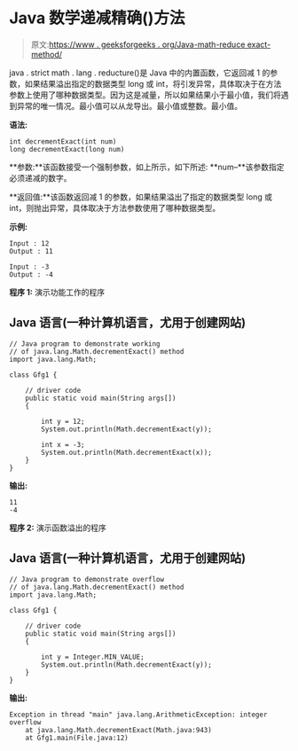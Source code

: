 # Java 数学递减精确()方法

> 原文:[https://www . geeksforgeeks . org/Java-math-reduce exact-method/](https://www.geeksforgeeks.org/java-math-decrementexact-method/)

java . strict math . lang . reducture()是 Java 中的内置函数，它返回减 1 的参数，如果结果溢出指定的数据类型 long 或 int，将引发异常，具体取决于在方法参数上使用了哪种数据类型。因为这是减量，所以如果结果小于最小值，我们将遇到异常的唯一情况。最小值可以从龙导出。最小值或整数。最小值。

**语法:**

```
int decrementExact(int num)
long decrementExact(long num)

```

**参数:**该函数接受一个强制参数，如上所示，如下所述:
**num–**该参数指定必须递减的数字。

**返回值:**该函数返回减 1 的参数，如果结果溢出了指定的数据类型 long 或 int，则抛出异常，具体取决于方法参数使用了哪种数据类型。

**示例:**

```
Input : 12
Output : 11

Input : -3 
Output : -4

```

**程序 1:** 演示功能工作的程序

## Java 语言(一种计算机语言，尤用于创建网站)

```
// Java program to demonstrate working
// of java.lang.Math.decrementExact() method
import java.lang.Math;

class Gfg1 {

    // driver code
    public static void main(String args[])
    {

        int y = 12;
        System.out.println(Math.decrementExact(y));

        int x = -3;
        System.out.println(Math.decrementExact(x));
    }
}
```

**输出:**

```
11
-4

```

**程序 2:** 演示函数溢出的程序

## Java 语言(一种计算机语言，尤用于创建网站)

```
// Java program to demonstrate overflow
// of java.lang.Math.decrementExact() method
import java.lang.Math;

class Gfg1 {

    // driver code
    public static void main(String args[])
    {

        int y = Integer.MIN_VALUE;
        System.out.println(Math.decrementExact(y));
    }
}
```

**输出:**

```
Exception in thread "main" java.lang.ArithmeticException: integer overflow
    at java.lang.Math.decrementExact(Math.java:943)
    at Gfg1.main(File.java:12)

```